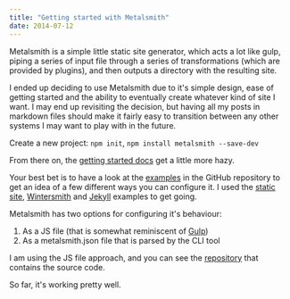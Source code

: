 ```yaml
---
title: "Getting started with Metalsmith"
date: 2014-07-12
---
```

Metalsmith is a simple little static site generator, which acts a lot like gulp, piping a series of input file through a series of transformations (which are provided by plugins), and then outputs a directory with the resulting site.

I ended up deciding to use Metalsmith due to it's simple design, ease of getting started and the ability to eventually create whatever kind of site I want. I may end up revisiting the decision, but having all my posts in markdown files should make it fairly easy to transition between any other systems I may want to play with in the future.

Create a new project: `npm init`, `npm install metalsmith --save-dev`

From there on, the [getting started docs](http://www.metalsmith.io/#install-it) get a little more hazy.

Your best bet is to have a look at the [examples](https://github.com/segmentio/metalsmith/tree/master/examples) in the GitHub repository to get an idea of a few different ways you can configure it. I used the [static site](https://github.com/segmentio/metalsmith/tree/master/examples/static-site), [Wintersmith](https://github.com/segmentio/metalsmith/tree/master/examples/wintersmith) and [Jekyll](https://github.com/segmentio/metalsmith/tree/master/examples/jekyll) examples to get going.

Metalsmith has two options for configuring it's behaviour:

1. As a JS file (that is somewhat reminiscent of [Gulp](http://gulpjs.com/))
2. As a metalsmith.json file that is parsed by the CLI tool

I am using the JS file approach, and you can see the [repository](https://github.com/benbarclay/site-generator) that contains the source code.

So far, it's working pretty well.
